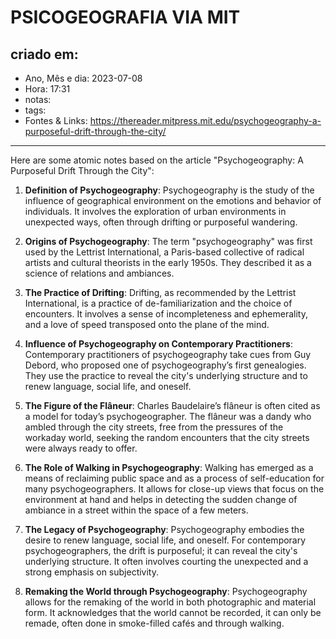 # PSICOGEOGRAFIA VIA MIT

## criado em: 
-  Ano, Mês e dia: 2023-07-08
- Hora: 17:31
- notas: 
- tags: 
- Fontes & Links: https://thereader.mitpress.mit.edu/psychogeography-a-purposeful-drift-through-the-city/
---

Here are some atomic notes based on the article "Psychogeography: A Purposeful Drift Through the City":

1. **Definition of Psychogeography**: Psychogeography is the study of the influence of geographical environment on the emotions and behavior of individuals. It involves the exploration of urban environments in unexpected ways, often through drifting or purposeful wandering.

2. **Origins of Psychogeography**: The term "psychogeography" was first used by the Lettrist International, a Paris-based collective of radical artists and cultural theorists in the early 1950s. They described it as a science of relations and ambiances.

3. **The Practice of Drifting**: Drifting, as recommended by the Lettrist International, is a practice of de-familiarization and the choice of encounters. It involves a sense of incompleteness and ephemerality, and a love of speed transposed onto the plane of the mind.

4. **Influence of Psychogeography on Contemporary Practitioners**: Contemporary practitioners of psychogeography take cues from Guy Debord, who proposed one of psychogeography’s first genealogies. They use the practice to reveal the city's underlying structure and to renew language, social life, and oneself.

5. **The Figure of the Flâneur**: Charles Baudelaire’s flâneur is often cited as a model for today’s psychogeographer. The flâneur was a dandy who ambled through the city streets, free from the pressures of the workaday world, seeking the random encounters that the city streets were always ready to offer.

6. **The Role of Walking in Psychogeography**: Walking has emerged as a means of reclaiming public space and as a process of self-education for many psychogeographers. It allows for close-up views that focus on the environment at hand and helps in detecting the sudden change of ambiance in a street within the space of a few meters.

7. **The Legacy of Psychogeography**: Psychogeography embodies the desire to renew language, social life, and oneself. For contemporary psychogeographers, the drift is purposeful; it can reveal the city's underlying structure. It often involves courting the unexpected and a strong emphasis on subjectivity.

8. **Remaking the World through Psychogeography**: Psychogeography allows for the remaking of the world in both photographic and material form. It acknowledges that the world cannot be recorded, it can only be remade, often done in smoke-filled cafés and through walking.